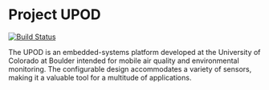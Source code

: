 # Project UPOD

[![Build Status](https://travis-ci.org/DrewMeyersCUboulder/UPOD_Bridge.svg?branch=travis)](https://travis-ci.org/DrewMeyersCUboulder/UPOD_Bridge)

The UPOD is an embedded-systems platform developed at the University of Colorado at Boulder intended for mobile air quality and environmental monitoring. The configurable design accommodates a variety of sensors, making it a valuable tool for a multitude of applications.
